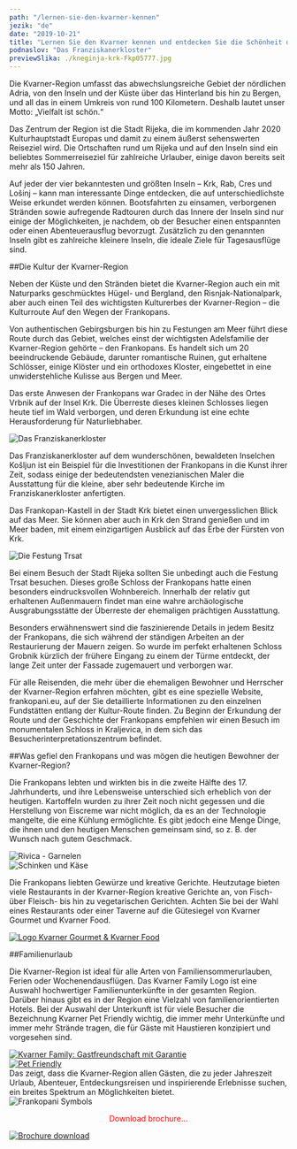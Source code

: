 ```yaml
---
path: "/lernen-sie-den-kvarner-kennen"
jezik: "de"
date: "2019-10-21"
title: "Lernen Sie den Kvarner kennen und entdecken Sie die Schönheit der Vielfalt!"
podnaslov: "Das Franziskanerkloster"
previewSlika: ./kneginja-krk-Fkp05777.jpg
---
```

Die Kvarner-Region umfasst das abwechslungsreiche Gebiet der nördlichen Adria, von den Inseln und der Küste über das Hinterland bis hin zu Bergen, und all das in einem Umkreis von rund 100 Kilometern. Deshalb lautet unser Motto: „Vielfalt ist schön.“

Das Zentrum der Region ist die Stadt Rijeka, die im kommenden Jahr 2020 Kulturhauptstadt Europas und damit zu einem äußerst sehenswerten Reiseziel wird. Die Ortschaften rund um Rijeka und auf den Inseln sind ein beliebtes Sommerreiseziel für zahlreiche Urlauber, einige davon bereits seit mehr als 150 Jahren. 

Auf jeder der vier bekanntesten und größten Inseln – Krk, Rab, Cres und Lošinj – kann man interessante Dinge entdecken, die auf unterschiedlichste Weise erkundet werden können. Bootsfahrten zu einsamen, verborgenen Stränden sowie aufregende Radtouren durch das Innere der Inseln sind nur einige der Möglichkeiten, je nachdem, ob der Besucher einen entspannten oder einen Abenteuerausflug bevorzugt.  Zusätzlich zu den genannten Inseln gibt es zahlreiche kleinere Inseln, die ideale Ziele für Tagesausflüge sind. 

##Die Kultur der Kvarner-Region

Neben der Küste und den Stränden bietet die Kvarner-Region auch ein mit Naturparks geschmücktes Hügel- und Bergland, den Risnjak-Nationalpark, aber auch einen Teil des wichtigsten Kulturerbes der Kvarner-Region – die Kulturroute Auf den Wegen der Frankopans.

Von authentischen Gebirgsburgen bis hin zu Festungen am Meer führt diese Route durch das Gebiet, welches einst der wichtigsten Adelsfamilie der Kvarner-Region gehörte – den Frankopans. Es handelt sich um 20 beeindruckende Gebäude, darunter romantische Ruinen, gut erhaltene Schlösser, einige Klöster und ein orthodoxes Kloster, eingebettet in eine unwiderstehliche Kulisse aus Bergen und Meer.

Das erste Anwesen der Frankopans war Gradec in der Nähe des Ortes Vrbnik auf der Insel Krk. Die Überreste dieses kleinen Schlosses liegen heute tief im Wald verborgen, und deren Erkundung ist eine echte Herausforderung für Naturliebhaber.

![Das Franziskanerkloster](../markdown-segments/Kosljun_Dron_0281.jpg)

Das Franziskanerkloster auf dem wunderschönen, bewaldeten Inselchen Košljun ist ein Beispiel für die Investitionen der Frankopans in die Kunst ihrer Zeit, sodass einige der bedeutendsten venezianischen Maler die Ausstattung für die kleine, aber sehr bedeutende Kirche im Franziskanerkloster anfertigten. 

Das Frankopan-Kastell in der Stadt Krk bietet einen unvergesslichen Blick auf das Meer. Sie können aber auch in Krk den Strand genießen und im Meer baden, mit einem einzigartigen Ausblick auf das Erbe der Fürsten von Krk.

![Die Festung Trsat](../markdown-segments/Trsat_dron_178.jpg)

Bei einem Besuch der Stadt Rijeka sollten Sie unbedingt auch die Festung Trsat besuchen. Dieses große Schloss der Frankopans hatte einen besonders eindrucksvollen Wohnbereich. Innerhalb der relativ gut erhaltenen Außenmauern findet man eine wahre archäologische Ausgrabungsstätte der Überreste der ehemaligen prächtigen Ausstattung. 

Besonders erwähnenswert sind die faszinierende Details in jedem Besitz der Frankopans, die sich während der ständigen Arbeiten an der Restaurierung der Mauern zeigen. So wurde im perfekt erhaltenen Schloss Grobnik kürzlich der frühere Eingang zu einem der Türme entdeckt, der lange Zeit unter der Fassade zugemauert und verborgen war. 

Für alle Reisenden, die mehr über die ehemaligen Bewohner und Herrscher der Kvarner-Region erfahren möchten, gibt es eine spezielle Website, frankopani.eu, auf der Sie detaillierte Informationen zu den einzelnen Fundstätten entlang der Kultur-Route finden. Zu Beginn der Erkundung der Route und der Geschichte der Frankopans empfehlen wir einen Besuch im monumentalen Schloss in Kraljevica, in dem sich das Besucherinterpretationszentrum befindet.

##Was gefiel den Frankopans und was mögen die heutigen Bewohner der Kvarner-Region?

Die Frankopans lebten und wirkten bis in die zweite Hälfte des 17. Jahrhunderts, und ihre Lebensweise unterschied sich erheblich von der heutigen. Kartoffeln wurden zu ihrer Zeit noch nicht gegessen und die Herstellung von Eiscreme war nicht möglich, da es an der Technologie mangelte, die eine Kühlung ermöglichte. Es gibt jedoch eine Menge Dinge, die ihnen und den heutigen Menschen gemeinsam sind, so z. B. der Wunsch nach gutem Geschmack.

<div class="slike-galerija">
<div class="galerija-slika">
<img src="./rivica-skamp.jpg" alt="Rivica - Garnelen"/>
</div>
<div class="galerija-slika">
<img src="./prsut-i-sir.jpg" alt="Schinken und Käse"/>
</div>
</div>

Die Frankopans liebten Gewürze und kreative Gerichte. Heutzutage bieten viele Restaurants in der Kvarner-Region kreative Gerichte an, von Fisch- über Fleisch- bis hin zu vegetarischen Gerichten. 
Achten Sie bei der Wahl eines Restaurants oder einer Taverne auf die Gütesiegel von Kvarner Gourmet und Kvarner Food.

<div class="galerija-slika">
    <a href="http://www.kvarner.hr/deu/tourismus"><img src="./logo-kvarner-food-bijeli.png" alt="Logo Kvarner Gourmet & Kvarner Food"/></a>
</div>

##Familienurlaub

Die Kvarner-Region ist ideal für alle Arten von Familiensommerurlauben, Ferien oder Wochenendausflügen. Das Kvarner Family Logo ist eine Auswahl hochwertiger Familienunterkünfte in der gesamten Region. Darüber hinaus gibt es in der Region eine Vielzahl von familienorientierten Hotels. Bei der Auswahl der Unterkunft ist für viele Besucher die Bezeichnung Kvarner Pet Friendly wichtig, die immer mehr Unterkünfte und immer mehr Strände tragen, die für Gäste mit Haustieren konzipiert und vorgesehen sind.

<div class="slike-galerija galerija-centrirano">
<div class="galerija-slika-normal">
<a href="http://www.kvarnerfamily.hr/default.aspx?lang=DE"><img src="./kvarner-family.png" alt="Kvarner Family: Gastfreundschaft mit Garantie"/></a>
</div>
<div class="galerija-slika-normal">
<a href="http://kvarner-petfriendly-eng.weebly.com/"><img src="./kvarner-pet-friendly.png" alt="Pet Friendly"/></a>
</div>
</div>
Das zeigt, dass die Kvarner-Region allen Gästen, die zu jeder Jahreszeit Urlaub, Abenteuer, Entdeckungsreisen und inspirierende Erlebnisse suchen, ein breites Spektrum an Möglichkeiten bietet.
<div class="simboli">
<img src="../images/frankopani-simboli.png" alt="Frankopani Symbols"/>
</div>
<p style="text-align:center;color:#f00;">Download brochure...</p>
<div class="download-brochure">
    <a href="./Putovima-Frankopana-DE.pdf"><img src="./letak-frankopani.jpg" alt="Brochure download"/></a>
</div>